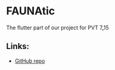 # FAUNAtic

The flutter part of our project for PVT 7_15

## Links:

- [GitHub repo](https://github.com/maxNyst/FAUNAtic_FrontEnd)


